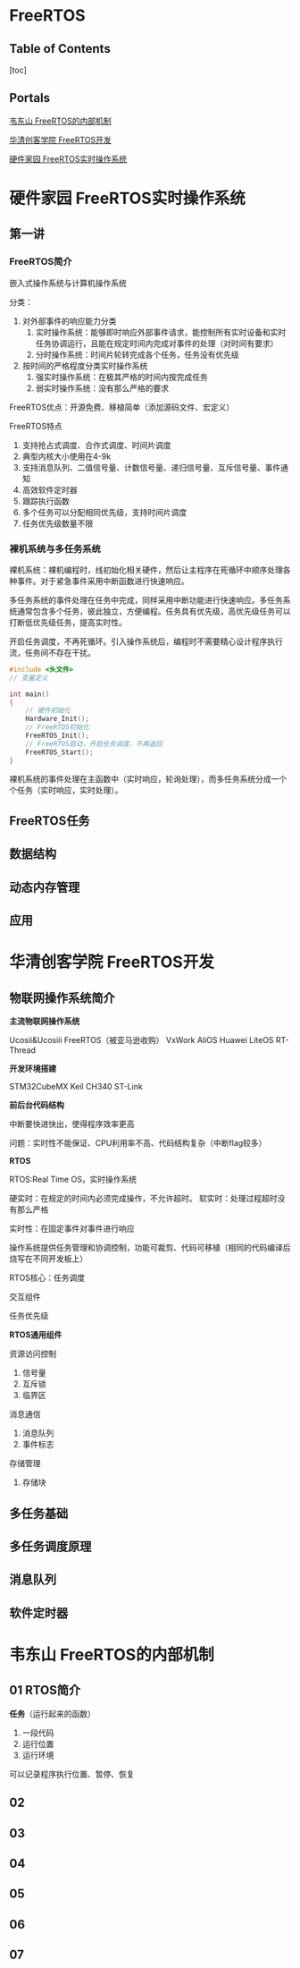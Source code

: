 # FreeRTOS

## Table of Contents

[toc]

## Portals

[韦东山 FreeRTOS的内部机制](https://www.bilibili.com/video/BV1Ar4y1C7En)

[华清创客学院 FreeRTOS开发](https://www.bilibili.com/video/BV1864y1T7Z7)

[硬件家园 FreeRTOS实时操作系统](https://www.bilibili.com/video/BV18R4y147DB)

# 硬件家园 FreeRTOS实时操作系统

## 第一讲

### FreeRTOS简介

嵌入式操作系统与计算机操作系统

分类：
1. 对外部事件的响应能力分类
   1. 实时操作系统：能够即时响应外部事件请求，能控制所有实时设备和实时任务协调运行，且能在规定时间内完成对事件的处理（对时间有要求）
   2. 分时操作系统：时间片轮转完成各个任务，任务没有优先级
2. 按时间的严格程度分类实时操作系统
   1. 强实时操作系统：在极其严格的时间内按完成任务
   2. 弱实时操作系统：没有那么严格的要求

FreeRTOS优点：开源免费、移植简单（添加源码文件、宏定义）

FreeRTOS特点
1. 支持抢占式调度、合作式调度、时间片调度
2. 典型内核大小使用在4-9k
3. 支持消息队列、二值信号量、计数信号量、递归信号量、互斥信号量、事件通知
4. 高效软件定时器
5. 跟踪执行函数
6. 多个任务可以分配相同优先级，支持时间片调度
7. 任务优先级数量不限

### 裸机系统与多任务系统

裸机系统：裸机编程时，线初始化相关硬件，然后让主程序在死循环中顺序处理各种事件。对于紧急事件采用中断函数进行快速响应。

多任务系统的事件处理在任务中完成，同样采用中断功能进行快速响应。多任务系统通常包含多个任务，彼此独立，方便编程。任务具有优先级，高优先级任务可以打断低优先级任务，提高实时性。

开启任务调度，不再死循环。引入操作系统后，编程时不需要精心设计程序执行流，任务间不存在干扰。
```c
#include <头文件>
// 变量定义

int main()
{
    // 硬件初始化
    Hardware_Init();
    // FreeRTOS初始化
    FreeRTOS_Init();
    // FreeRTOS启动，开启任务调度，不再返回
    FreeRTOS_Start();
}
```

裸机系统的事件处理在主函数中（实时响应，轮询处理），而多任务系统分成一个个任务（实时响应，实时处理）。



## FreeRTOS任务

## 数据结构

## 动态内存管理

## 应用



# 华清创客学院 FreeRTOS开发

## 物联网操作系统简介

**主流物联网操作系统**

Ucosii&Ucosiii
FreeRTOS（被亚马逊收购）
VxWork
AliOS
Huawei LiteOS
RT-Thread

**开发环境搭建**

STM32CubeMX
Keil
CH340 
ST-Link

**前后台代码结构**

中断要快进快出，使得程序效率更高

问题：实时性不能保证、CPU利用率不高、代码结构复杂（中断flag较多）

**RTOS**

RTOS:Real Time OS，实时操作系统

硬实时：在规定的时间内必须完成操作，不允许超时。
软实时：处理过程超时没有那么严格

实时性：在固定事件对事件进行响应

操作系统提供任务管理和协调控制，功能可裁剪、代码可移植（相同的代码编译后烧写在不同开发板上）

RTOS核心：任务调度

交互组件

任务优先级

**RTOS通用组件**

资源访问控制
1. 信号量
2. 互斥锁
3. 临界区

消息通信
1. 消息队列
2. 事件标志

存储管理
1. 存储块







## 多任务基础

## 多任务调度原理

## 消息队列

## 软件定时器






# 韦东山 FreeRTOS的内部机制

## 01 RTOS简介

**任务**（运行起来的函数）
1. 一段代码
2. 运行位置
3. 运行环境

可以记录程序执行位置、暂停、恢复


## 02

## 03

## 04

## 05

## 06

## 07



